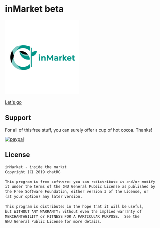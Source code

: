 # inMarket beta

<img width="240px" src="https://raw.githubusercontent.com/chatRG/inmarket/gh-pages/images/logo.png" />

<a href="https://chatrg.github.io/inmarket">Let's go</a>

## Support
For all of this free stuff, you can surely offer a cup of hot cocoa. Thanks!

[![paypal](https://www.paypalobjects.com/en_US/i/btn/btn_donateCC_LG.gif)](https://paypal.me/chatrg/5usd)


License
-------

    inMarket - inside the market
    Copyright (C) 2019 chatRG

    This program is free software: you can redistribute it and/or modify
    it under the terms of the GNU General Public License as published by
    the Free Software Foundation, either version 3 of the License, or
    (at your option) any later version.

    This program is distributed in the hope that it will be useful,
    but WITHOUT ANY WARRANTY; without even the implied warranty of
    MERCHANTABILITY or FITNESS FOR A PARTICULAR PURPOSE.  See the
    GNU General Public License for more details.
